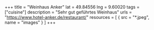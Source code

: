 +++
title = "Weinhaus Anker"
lat = 49.84556
lng = 9.60020
tags = ["cuisine"]
description = "Sehr gut geführtes Weinhaus"
urls = "https://www.hotel-anker.de/restaurant/"
resources = [
    { src = "*.jpeg", name = "images" }
]
+++
